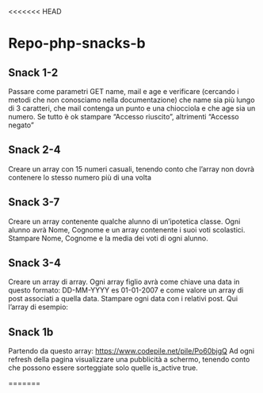 <<<<<<< HEAD
# Repo-php-snacks-b

## Snack 1-2
Passare come parametri GET name, mail e age e verificare (cercando i metodi che non conosciamo nella documentazione) che name sia più lungo di 3 caratteri, che mail contenga un punto e una chiocciola e che age sia un numero. Se tutto è ok stampare “Accesso riuscito”, altrimenti “Accesso negato”
## Snack 2-4
Creare un array con 15 numeri casuali, tenendo conto che l’array non dovrà contenere lo stesso numero più di una volta
## Snack 3-7
Creare un array contenente qualche alunno di un’ipotetica classe. Ogni alunno avrà Nome, Cognome e un array contenente i suoi voti scolastici. Stampare Nome, Cognome e la media dei voti di ogni alunno.

## Snack 3-4
Creare un array di array. Ogni array figlio avrà come chiave una data in questo formato: DD-MM-YYYY es 01-01-2007 e come valore un array di post associati a quella data. Stampare ogni data con i relativi post.
Qui l’array di esempio:

## Snack 1b
Partendo da questo array: https://www.codepile.net/pile/Po60bjgQ
Ad ogni refresh della pagina visualizzare una pubblicità a schermo, tenendo conto che possono essere sorteggiate solo quelle is_active true.



=======

